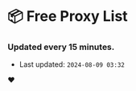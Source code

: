 # :package: Free Proxy List
### Updated every 15 minutes.

- Last updated: `2024-08-09 03:32`

:heart:

